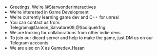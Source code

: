 - Greetings, We're @StarwonderInteractives
- We're interested in Game Development
- We're currently learning game dev and C++ for unreal
- You can contact us from:
  Telegram:@Damon_Salvatore09,@Sadiquek1ng
- We are looking for collaborations from other indie devs                                  
- To join our dicord server and help to make the game, just DM us on our Telegram accounts
- We are also on X as Gamedev_Hasan
